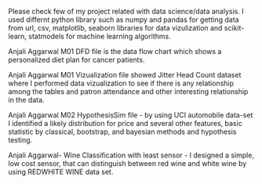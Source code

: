 Please check few of my project related with data science/data analysis. I used differnt python library such as numpy and pandas for getting data from url, csv,  matplotlib, seaborn libraries for data vizulization and scikit-learn, statmodels for machine learning algorithms. 

Anjali Aggarwal M01 DFD file is the data flow chart which shows a personalized diet plan for cancer patients.

Anjali Aggarwal M01 Vizualization file showed Jitter Head Count dataset where I performed data vizualization to see if there is any relationship among the tables and patron attendance and other interesting relationship in the data.

Anjali Aggarwal M02 HypothesisSim file - by using UCI automobile data-set I identified a likely distribution for price and several other features, basic statistic by classical, bootstrap, and bayesian methods and hypothesis testing.

Anjali Aggarwal- Wine Classification with least sensor - I designed a simple, low cost sensor, that can distinguish between red wine and white wine by using REDWHITE WINE data set.

